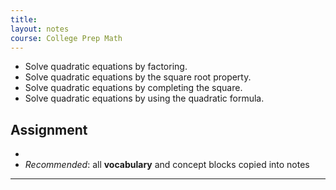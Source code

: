```yaml
---
title: 
layout: notes
course: College Prep Math
---
```


- Solve quadratic equations by factoring.
- Solve quadratic equations by the square root property.
- Solve quadratic equations by completing the square.
- Solve quadratic equations by using the quadratic formula.

## Assignment

- 
- *Recommended*: all **vocabulary** and concept blocks copied into notes

---
